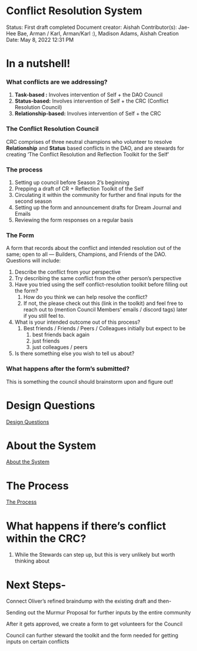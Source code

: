 # Conflict Resolution System

Status: First draft completed
Document creator: Aishah
Contributor(s): Jae-Hee Bae, Arman / Karl, Arman/Karl :), Madison Adams, Aishah
Creation Date: May 8, 2022 12:31 PM

# In a nutshell!

### What conflicts are we addressing?

1. **Task-based :** Involves intervention of Self + the DAO Council
2. **Status-based:** Involves intervention of Self + the CRC (Conflict Resolution Council)
3. **Relationship-based:** Involves intervention of Self + the CRC

### The Conflict Resolution Council

CRC comprises of three neutral champions who volunteer to resolve **Relationship** and  **Status** based conflicts in the DAO, and are stewards for creating ‘The Conflict Resolution and Reflection Toolkit for the Self’

### The process

1. Setting up council before Season 2’s beginning
2. Prepping a draft of CR + Reflection Toolkit of the Self
3. Circulating it within the community for further and final inputs for the second season
4. Setting up the form and announcement drafts for Dream Journal and Emails
5. Reviewing the form responses on a regular basis

### The Form

A form that records about the conflict and intended resolution out of the same; open to all — Builders, Champions, and Friends of the DAO. Questions will include:

1. Describe the conflict from your perspective
2. Try describing the same conflict from the other person’s perspective
3. Have you tried using the self conflict-resolution toolkit before filling out the form?
    1. How do you think we can help resolve the conflict?
    2. If not, the please check out this (link in the toolkit) and feel free to reach out to (mention Council Members’ emails / discord tags) later if you still feel to.
4. What is your intended outcome out of this process?
    1. Best friends / Friends / Peers / Colleagues initially but expect to be 
        1. best friends back again
        2. just friends
        3. just colleagues / peers
5. Is there something else you wish to tell us about?

### What happens after the form’s submitted?

This is something the council should brainstorm upon and figure out!

# Design Questions

[Design Questions](Conflict%20Resolution%20System%20537ad7b9d9244f33bf8ac8f80f266504/Design%20Questions%206c59c4b24bc94e6b91c6bbb6e6ff3710.csv)

# About the System

[About the System](Conflict%20Resolution%20System%20537ad7b9d9244f33bf8ac8f80f266504/About%20the%20System%20ceffde22d6844cf28e906b8ea6acdd66.csv)

# The Process

[The Process](Conflict%20Resolution%20System%20537ad7b9d9244f33bf8ac8f80f266504/The%20Process%202af7886363a34ceaa48af543faf22864.csv)

# What happens if there’s conflict within the CRC?

1. While the Stewards can step up, but this is very unlikely but worth thinking about

# Next Steps-

Connect Oliver’s refined braindump with the existing draft and then-

Sending out the Murmur Proposal for further inputs by the entire community

After it gets approved, we create a form to get volunteers for the Council

Council can further steward the toolkit and the form needed for getting inputs on certain conflicts